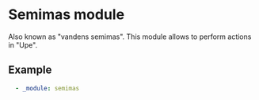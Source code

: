 # Semimas module

Also known as "vandens semimas". This module allows to perform actions in "Upe".

## Example

```yaml
  - _module: semimas
```
